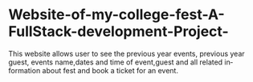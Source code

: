# Website-of-my-college-fest-A-FullStack-development-Project-
This website allows user to see the previous year events, previous year guest, events name,dates and time of event,guest and all related in‐ formation about fest and book a ticket for an event.
